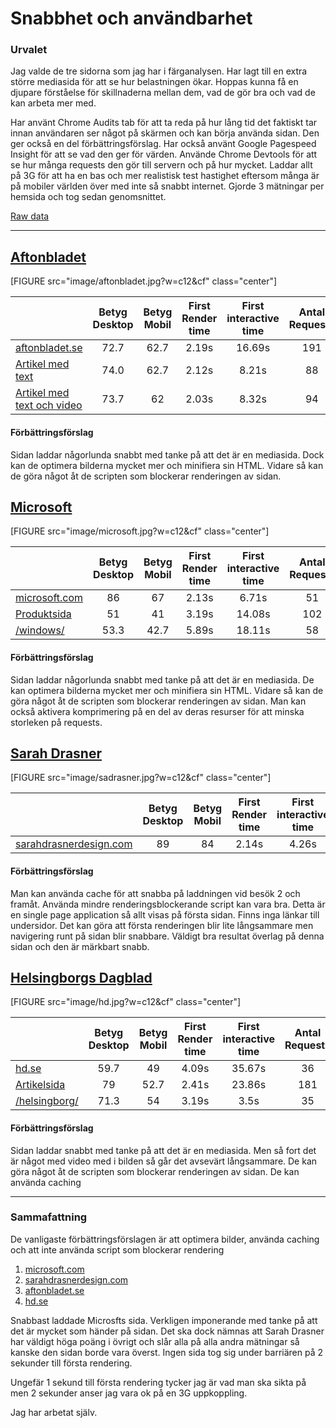 Snabbhet och användbarhet
============================

### Urvalet

Jag valde de tre sidorna som jag har i färganalysen. Har lagt till en extra större mediasida för att se hur belastningen ökar. Hoppas kunna få en djupare förståelse för skillnaderna mellan dem, vad de gör bra och vad de kan arbeta mer med.

Har använt Chrome Audits tab för att ta reda på hur lång tid det faktiskt tar innan användaren ser något på skärmen och kan börja använda sidan. Den ger också en del förbättringsförslag. Har också använt Google Pagespeed Insight för att se vad den ger för värden.
Använde Chrome Devtools för att se hur många requests den gör till servern och på hur mycket.
Laddar allt på 3G för att ha en bas och mer realistisk test hastighet eftersom många är på mobiler världen över med inte så snabbt internet.
Gjorde 3 mätningar per hemsida och tog sedan genomsnittet.

[Raw data](https://docs.google.com/spreadsheets/d/1ZwXArCIgMIgqP_Bzh38s8F7E1plsD__mO3l47RDH-3A/edit?usp=sharing)

--------------------------------------

## [Aftonbladet](https://aftonbladet.se)

[FIGURE src="image/aftonbladet.jpg?w=c12&cf" class="center"]

|                                                            | Betyg Desktop | Betyg Mobil | First Render time | First interactive time | Antal Requests | Total Storlek |
|------------------------------------------------------------|:-------------:|:-----------:|:-----------------:|:--------------------:|:--------------:|:----------------:|
|[aftonbladet.se](https://aftonbladet.se)|72.7|62.7|2.19s|16.69s|191|3.53MB|
|[Artikel med text](https://www.aftonbladet.se/bil/a/Kv3aWe/sa-mycket-dyrare-blir-formansbilen)|74.0|62.7|2.12s|8.21s|88|1.1MB|
|[Artikel med text och video](https://www.aftonbladet.se/nyheter/a/MgRepB/snon-slar-till-mot-landvetter--flygtrafiken-stangdes-av)|73.7|62|2.03s|8.32s|94|1.17MB|

#### Förbättringsförslag
Sidan laddar någorlunda snabbt med tanke på att det är en mediasida. Dock kan de optimera bilderna mycket mer och minifiera sin HTML. Vidare så kan de göra något åt de scripten som blockerar renderingen av sidan.

## [Microsoft](https://www.microsoft.com/sv-se/)

[FIGURE src="image/microsoft.jpg?w=c12&cf" class="center"]

|                                                            | Betyg Desktop | Betyg Mobil | First Render time | First interactive time | Antal Requests | Total Storlek |
|------------------------------------------------------------|:-------------:|:-----------:|:-----------------:|:--------------------:|:--------------:|:----------------:|
|[microsoft.com](https://www.microsoft.com/sv-se/)|86|67|2.13s|6.71s|51|0.67MB|
|[Produktsida](https://www.microsoft.com/sv-se/store/d/xbox-one-x-1tb-console/8NQ33JVV1S9V?WT.mc_id=XB1X_PO_092017)|51|41|3.19s|14.08s|102|4.1MB|
|[/windows/](https://www.microsoft.com/sv-se/windows/)|53.3|42.7|5.89s|18.11s|58|2.5MB|

#### Förbättringsförslag
Sidan laddar någorlunda snabbt med tanke på att det är en mediasida. De kan optimera bilderna mycket mer och minifiera sin HTML. Vidare så kan de göra något åt de scripten som blockerar renderingen av sidan. Man kan också aktivera komprimering på en del av deras resurser för att minska storleken på requests.

## [Sarah Drasner](https://sarahdrasnerdesign.com/)

[FIGURE src="image/sadrasner.jpg?w=c12&cf" class="center"]

|                                                            | Betyg Desktop | Betyg Mobil | First Render time | First interactive time | Antal Requests | Total Storlek |
|------------------------------------------------------------|:-------------:|:-----------:|:-----------------:|:--------------------:|:--------------:|:----------------:|
|[sarahdrasnerdesign.com](https://sarahdrasnerdesign.com/)|89|84|2.14s|4.26s|11|0.7MB|

#### Förbättringsförslag
Man kan använda cache för att snabba på laddningen vid besök 2 och framåt. Använda mindre renderingsblockerande script kan vara bra.
Detta är en single page application så allt visas på första sidan. Finns inga länkar till undersidor. Det kan göra att första renderingen blir lite långsammare men navigering runt på sidan blir snabbare. Väldigt bra resultat överlag på denna sidan och den är märkbart snabb.

## [Helsingborgs Dagblad](https://www.hd.se/)

[FIGURE src="image/hd.jpg?w=c12&cf" class="center"]

|                                                            | Betyg Desktop | Betyg Mobil | First Render time | First interactive time | Antal Requests | Total Storlek |
|------------------------------------------------------------|:-------------:|:-----------:|:-----------------:|:--------------------:|:--------------:|:----------------:|
|[hd.se](https://www.hd.se/)|59.7|49|4.09s|35.67s|36|1.1MB|
|[Artikelsida](https://www.hd.se/2017-12-10/1500-dags-for-festernas-fest-folj-nobelfesten-direkt)|79|52.7|2.41s|23.86s|181|5.73MB|
|[/helsingborg/](https://www.hd.se/helsingborg)|71.3|54|3.19s|3.5s|35|0.69MB|

#### Förbättringsförslag
Sidan laddar snabbt med tanke på att det är en mediasida. Men så fort det är något med video med i bilden så går det avsevärt långsammare. De kan göra något åt de scripten som blockerar renderingen av sidan. De kan använda caching

------------------------------

### Sammafattning

De vanligaste förbättringsförslagen är att optimera bilder, använda caching och att inte använda script som blockerar rendering

1. [microsoft.com](https://www.microsoft.com/sv-se/)
2. [sarahdrasnerdesign.com](https://sarahdrasnerdesign.com/)
3. [aftonbladet.se](https://aftonbladet.se)
4. [hd.se](https://www.hd.se/)

Snabbast laddade Microsfts sida. Verkligen imponerande med tanke på att det är mycket som händer på sidan. Det ska dock nämnas att Sarah Drasner har väldigt höga poäng i övrigt och slår alla på alla andra mätningar så kanske den sidan borde vara överst.
Ingen sida tog sig under barriären på 2 sekunder till första rendering.

Ungefär 1 sekund till första rendering tycker jag är vad man ska sikta på men 2 sekunder anser jag vara ok på en 3G uppkoppling.

Jag har arbetat själv.